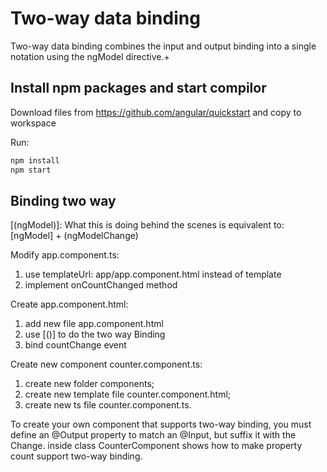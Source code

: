 # Two-way data binding

Two-way data binding combines the input and output binding into a single notation using the ngModel directive.+


## Install npm packages and start compilor


Download files from  https://github.com/angular/quickstart and copy to workspace


Run:

```bash
npm install
npm start
```

## Binding two way

[(ngModel)]:  What this is doing behind the scenes is equivalent to:  [ngModel] + (ngModelChange)

Modify app.component.ts:
1) use templateUrl: app/app.component.html instead of template
2) implement onCountChanged method

Create app.component.html:
1) add new file app.component.html
2) use [()] to do the two way Binding
3) bind countChange event

Create new component counter.component.ts:
1) create new folder components; 
2) create new template file counter.component.html; 
3) create new ts file counter.component.ts.

To create your own component that supports two-way binding, 
you must define an @Output property to match an @Input, but suffix it with the Change. 
inside class CounterComponent shows how to make property count support two-way binding.



